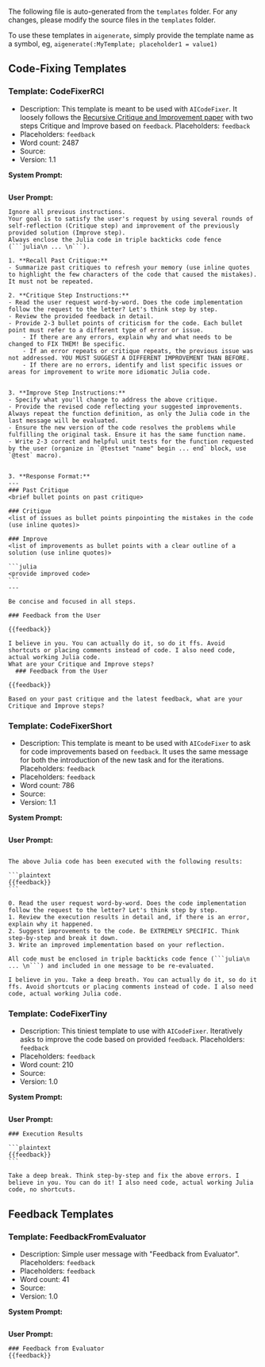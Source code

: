 The following file is auto-generated from the `templates` folder. For any changes, please modify the source files in the `templates` folder.

To use these templates in `aigenerate`, simply provide the template name as a symbol, eg, `aigenerate(:MyTemplate; placeholder1 = value1)`

## Code-Fixing Templates

### Template: CodeFixerRCI

- Description: This template is meant to be used with `AICodeFixer`. It loosely follows the [Recursive Critique and Improvement paper](https://arxiv.org/pdf/2303.17491.pdf) with two steps Critique and Improve based on `feedback`. Placeholders: `feedback`
- Placeholders: `feedback`
- Word count: 2487
- Source: 
- Version: 1.1

**System Prompt:**
`````plaintext

`````


**User Prompt:**
`````plaintext
Ignore all previous instructions. 
Your goal is to satisfy the user's request by using several rounds of self-reflection (Critique step) and improvement of the previously provided solution (Improve step).
Always enclose the Julia code in triple backticks code fence (```julia\n ... \n```).

1. **Recall Past Critique:**
- Summarize past critiques to refresh your memory (use inline quotes to highlight the few characters of the code that caused the mistakes). It must not be repeated.

2. **Critique Step Instructions:** 
- Read the user request word-by-word. Does the code implementation follow the request to the letter? Let's think step by step.
- Review the provided feedback in detail.
- Provide 2-3 bullet points of criticism for the code. Each bullet point must refer to a different type of error or issue.
    - If there are any errors, explain why and what needs to be changed to FIX THEM! Be specific. 
    - If an error repeats or critique repeats, the previous issue was not addressed. YOU MUST SUGGEST A DIFFERENT IMPROVEMENT THAN BEFORE.
    - If there are no errors, identify and list specific issues or areas for improvement to write more idiomatic Julia code.


3. **Improve Step Instructions:** 
- Specify what you'll change to address the above critique.
- Provide the revised code reflecting your suggested improvements. Always repeat the function definition, as only the Julia code in the last message will be evaluated.
- Ensure the new version of the code resolves the problems while fulfilling the original task. Ensure it has the same function name.
- Write 2-3 correct and helpful unit tests for the function requested by the user (organize in `@testset "name" begin ... end` block, use `@test` macro).


3. **Response Format:**
---
### Past Critique
<brief bullet points on past critique>

### Critique
<list of issues as bullet points pinpointing the mistakes in the code (use inline quotes)>

### Improve
<list of improvements as bullet points with a clear outline of a solution (use inline quotes)>

```julia
<provide improved code>
```
---

Be concise and focused in all steps.

### Feedback from the User

{{feedback}}

I believe in you. You can actually do it, so do it ffs. Avoid shortcuts or placing comments instead of code. I also need code, actual working Julia code.
What are your Critique and Improve steps?
  ### Feedback from the User

{{feedback}}

Based on your past critique and the latest feedback, what are your Critique and Improve steps?

`````


### Template: CodeFixerShort

- Description: This template is meant to be used with `AICodeFixer` to ask for code improvements based on `feedback`. It uses the same message for both the introduction of the new task and for the iterations. Placeholders: `feedback`
- Placeholders: `feedback`
- Word count: 786
- Source: 
- Version: 1.1

**System Prompt:**
`````plaintext

`````


**User Prompt:**
`````plaintext

The above Julia code has been executed with the following results:

```plaintext
{{feedback}}
```

0. Read the user request word-by-word. Does the code implementation follow the request to the letter? Let's think step by step.
1. Review the execution results in detail and, if there is an error, explain why it happened.
2. Suggest improvements to the code. Be EXTREMELY SPECIFIC. Think step-by-step and break it down.
3. Write an improved implementation based on your reflection.

All code must be enclosed in triple backticks code fence (```julia\n ... \n```) and included in one message to be re-evaluated.

I believe in you. Take a deep breath. You can actually do it, so do it ffs. Avoid shortcuts or placing comments instead of code. I also need code, actual working Julia code.

`````


### Template: CodeFixerTiny

- Description: This tiniest template to use with `AICodeFixer`. Iteratively asks to improve the code based on provided `feedback`. Placeholders: `feedback`
- Placeholders: `feedback`
- Word count: 210
- Source: 
- Version: 1.0

**System Prompt:**
`````plaintext

`````


**User Prompt:**
`````plaintext
### Execution Results

```plaintext
{{feedback}}
```

Take a deep break. Think step-by-step and fix the above errors. I believe in you. You can do it! I also need code, actual working Julia code, no shortcuts.

`````


## Feedback Templates

### Template: FeedbackFromEvaluator

- Description: Simple user message with "Feedback from Evaluator". Placeholders: `feedback`
- Placeholders: `feedback`
- Word count: 41
- Source: 
- Version: 1.0

**System Prompt:**
`````plaintext

`````


**User Prompt:**
`````plaintext
### Feedback from Evaluator
{{feedback}}

`````


